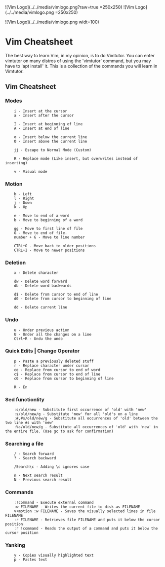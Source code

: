 ![Vim Logo](../../media/vimlogo.png?raw=true =250x250)
![Vim Logo](../../media/vimlogo.png =250x250)

![Vim Logo](../../media/vimlogo.png widt=100)

# Vim Cheatsheet

The best way to learn Vim, in my opinion, is to do Vimtutor. You can enter vimtutor on many distros of using the 'vimtutor' command, but you may have to 'apt install' it. This is a collection of the commands you will learn in Vimtutor.

## Vim Cheatsheet

### Modes

```text
    i - Insert at the cursor
    a - Insert after the cursor

    I - Insert at beginning of line
    A - Insert at end of line

    o - Insert below the current line
    O - Insert above the current line

    jj - Escape to Normal Mode (Custom)

    R - Replace mode (Like insert, but overwrites instead of inserting)

    v - Visual mode
```

### Motion

```text
    h - Left
    l - Right
    j - Down
    k - Up

    e - Move to end of a word
    b - Move to beginning of a word

    gg - Move to first line of file
    G - Move to end of file.
    number + G - Move to line number

    CTRL+O - Move back to older positions
    CTRL+I - Move to newer positions
```

### Deletion

```text
    x - Delete character

    dw - Delete word forward
    db - Delete word backwards

    d$ - Delete from cursor to end of line
    d0 - Delete from cursor to beginning of line

    dd - Delete current line
```

### Undo

```text
    u - Under previous action
    U - Under all the changes on a line
    Ctrl+R - Undu the undo
```

### Quick Edits \| Change Operator

```text
    p - Paste a previously deleted stuff
    r - Replace character under cursor
    ce - Replace from cursor to end of word
    c$ - Replace from cursor to end of line
    c0 - Replace from cursor to beginning of line

    R - En
```

### Sed functionlity

```text
    :s/old/new - Substitute first occurrence of 'old' with 'new'
    :s/old/new/g - Substitute 'new' for all 'old's on a line
    :#,#s/old/new/g - Substitute all occurrences of 'old' between the two line #s with 'new'
    :%s/old/new/g - Substitute all occurrences of 'old' with 'new' in the entire file. (Use gc to ask for confirmation)
```

### Searching a file

```text
    / - Search forward
    ? - Search backward

    /Search\c - Adding \c ignores case

    n - Next search result
    N - Previous search result
```

### Commands

```text
    :!command - Execute external command
    :w FILENAME - Writes the current file to disk as FILENAME
    v+motion :w FILENAME - Saves the visually selected lines in file FILENAME
    :r FILENAME - Retrieves file FILENAME and puts it below the cursor position
    :r !command - Reads the output of a command and puts it below the cursor position
```

### Yanking

```text
    y - Copies visually highlighted text
    p - Pastes text
```

